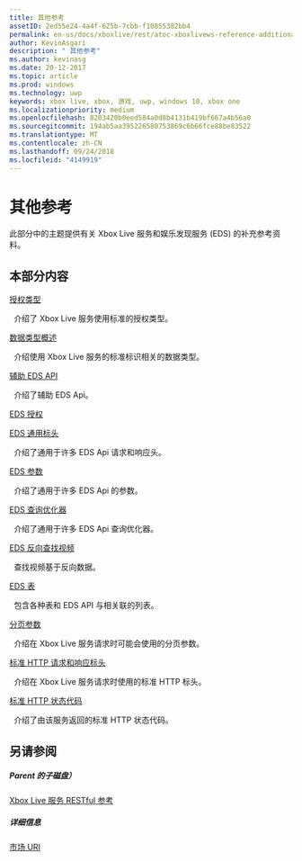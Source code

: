 ```yaml
---
title: 其他参考
assetID: 2ed55e24-4a4f-625b-7cbb-f10855382bb4
permalink: en-us/docs/xboxlive/rest/atoc-xboxlivews-reference-additional.html
author: KevinAsgari
description: " 其他参考"
ms.author: kevinasg
ms.date: 20-12-2017
ms.topic: article
ms.prod: windows
ms.technology: uwp
keywords: xbox live, xbox, 游戏, uwp, windows 10, xbox one
ms.localizationpriority: medium
ms.openlocfilehash: 8203420b0eed584a0d8b4131b419bf667a4b56a0
ms.sourcegitcommit: 194ab5aa395226580753869c6b66fce88be83522
ms.translationtype: MT
ms.contentlocale: zh-CN
ms.lasthandoff: 09/24/2018
ms.locfileid: "4149919"
---
```

# <a name="additional-reference"></a>其他参考

此部分中的主题提供有关 Xbox Live 服务和娱乐发现服务 (EDS) 的补充参考资料。

<a id="ID4EZ"></a>


## <a name="in-this-section"></a>本部分内容

[授权类型](authorizationtypes.md)

&nbsp;&nbsp;介绍了 Xbox Live 服务使用标准的授权类型。

[数据类型概述](datatypeoverview.md)

&nbsp;&nbsp;介绍使用 Xbox Live 服务的标准标识相关的数据类型。

[辅助 EDS API](eds-apis.md)

&nbsp;&nbsp;介绍了辅助 EDS Api。

[EDS 授权](edsauthorization.md)

[EDS 通用标头](edscommonheaders.md)

&nbsp;&nbsp;介绍了通用于许多 EDS Api 请求和响应头。

[EDS 参数](edsparameters.md)

&nbsp;&nbsp;介绍了通用于许多 EDS Api 的参数。

[EDS 查询优化器](edsqueryrefiners.md)

&nbsp;&nbsp;介绍了通用于许多 EDS Api 查询优化器。

[EDS 反向查找视频](edsreverselookup.md)

&nbsp;&nbsp;查找视频基于反向数据。

[EDS 表](edstables.md)

&nbsp;&nbsp;包含各种表和 EDS API 与相关联的列表。

[分页参数](pagingparameters.md)

&nbsp;&nbsp;介绍在 Xbox Live 服务请求时可能会使用的分页参数。

[标准 HTTP 请求和响应标头](httpstandardheaders.md)

&nbsp;&nbsp;介绍在 Xbox Live 服务请求时使用的标准 HTTP 标头。

[标准 HTTP 状态代码](httpstatuscodes.md)

&nbsp;&nbsp;介绍了由该服务返回的标准 HTTP 状态代码。

<a id="ID4ECC"></a>


## <a name="see-also"></a>另请参阅

<a id="ID4EEC"></a>


##### <a name="parent"></a>Parent 的子磁盘）

 [Xbox Live 服务 RESTful 参考](../atoc-xboxlivews-reference.md)


<a id="ID4EOC"></a>


##### <a name="further-information"></a>详细信息

 [市场 URI](../uri/marketplace/atoc-reference-marketplace.md)
